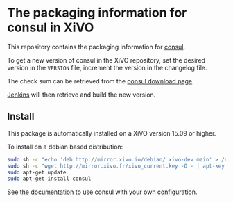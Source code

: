 # The packaging information for consul in XiVO

This repository contains the packaging information for [consul](www.consul.io).

To get a new version of consul in the XiVO repository, set the desired version
in the `VERSION` file, increment the version in the changelog file.

The check sum can be retrieved from the [consul download page](https://consul.io/downloads.html).

[Jenkins](jenkins.xivo.io) will then retrieve and build the new version.

## Install

This package is automatically installed on a XiVO version 15.09 or higher.

To install on a debian based distribution:

```sh
sudo sh -c "echo 'deb http://mirror.xivo.io/debian/ xivo-dev main' > /etc/apt/sources.list.d/xivo.list"
sudo sh -c "wget http://mirror.xivo.fr/xivo_current.key -O - | apt-key add -"
sudo apt-get update
sudo apt-get install consul
```

See the [documentation](http://documentation.xivo.io/en/latest/system/consul.html) to use consul   with your own configuration.
